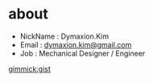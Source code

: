 # about

* NickName : Dymaxion.Kim
* Email : dymaxion.kim@gmail.com
* Job : Mechanical Designer / Engineer

[gimmick:gist](6637633)


